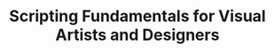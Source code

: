 ---
title: Scripting Fundamentals for Visual Artists and Designers
number: ART 200
course-type: [Additional]
description:  
bulletin-link: http://bulletins.psu.edu/undergrad/courses/a/art/200
pathway-list: [Video Production, Digital Design, Interactive Media Developer]
---